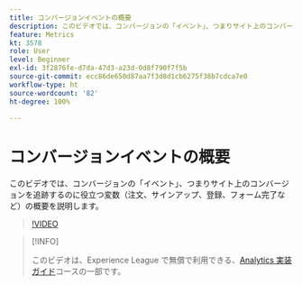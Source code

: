 ```yaml
---
title: コンバージョンイベントの概要
description: このビデオでは、コンバージョンの「イベント」、つまりサイト上のコンバージョンを追跡するのに役立つ変数（注文、サインアップ、登録、フォーム完了など）の概要を説明します。
feature: Metrics
kt: 3578
role: User
level: Beginner
exl-id: 3f2876fe-d7da-47d3-a23d-0d8f790f7f5b
source-git-commit: ecc86de650d87aa7f3d8d1cb6275f38b7cdca7e0
workflow-type: ht
source-wordcount: '82'
ht-degree: 100%

---
```


# コンバージョンイベントの概要

このビデオでは、コンバージョンの「イベント」、つまりサイト上のコンバージョンを追跡するのに役立つ変数（注文、サインアップ、登録、フォーム完了など）の概要を説明します。

>[!VIDEO](https://video.tv.adobe.com/v/28764/?quality=12&learn=on)

>[!INFO]
>
> このビデオは、Experience League で無償で利用できる、[Analytics 実装ガイド](https://experienceleague.adobe.com/?recommended=Analytics-D-1-2019.1)コースの一部です。

